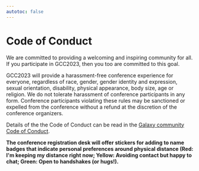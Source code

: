 ```yaml
---
autotoc: false
---
```


<slot name="/events/gcc2023/header" />

# Code of Conduct

<p class="lead">
We are committed to providing a welcoming and inspiring community for all.
If you participate in GCC2023, then you too are committed to this goal.
</p>

GCC2023 will provide a harassment-free conference experience for everyone,
regardless of race, gender, gender identity and expression, sexual orientation,
disability, physical appearance, body size, age or religion. We do not tolerate
harassment of conference participants in any form. Conference participants
violating these rules may be sanctioned or expelled from the conference without
a refund at the discretion of the conference organizers.

Details of the the Code of Conduct can be read in the [Galaxy community Code of
Conduct](/community/coc/).

**The conference registration desk will offer stickers for adding to name badges
that indicate personal preferences around physical distance (Red: I'm keeping my
distance right now; Yellow: Avoiding contact but happy to chat; Green: Open to
handshakes (or hugs!).**
